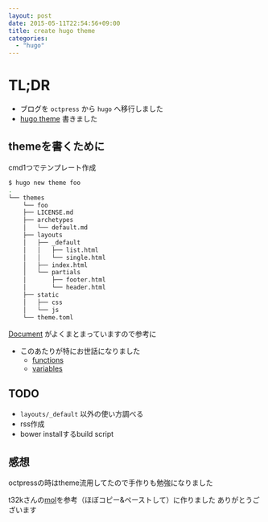 ```yaml
---
layout: post
date: 2015-05-11T22:54:56+09:00
title: create hugo theme
categories:
  - "hugo"
---
```


# TL;DR

- ブログを `octpress` から `hugo` へ移行しました
- [hugo theme](https://github.com/9renpoto/delic) 書きました

## themeを書くために

cmd1つでテンプレート作成

```sh
$ hugo new theme foo
.
└── themes
    └── foo
    ├── LICENSE.md
    ├── archetypes
    │   └── default.md
    ├── layouts
    │   ├── _default
    │   │   ├── list.html
    │   │   └── single.html
    │   ├── index.html
    │   └── partials
    │       ├── footer.html
    │       └── header.html
    ├── static
    │   ├── css
    │   └── js
    └── theme.toml
```

[Document](http://gohugo.io/templates/overview/) がよくまとまっていますので参考に

- このあたりが特にお世話になりました
  - [functions](http://gohugo.io/templates/functions/)
  - [variables](http://gohugo.io/templates/variables/)

## TODO

- `layouts/_default` 以外の使い方調べる
- rss作成
- bower installするbuild script

## 感想

octpressの時はtheme流用してたので手作りも勉強になりました

t32kさんの[mol](https://github.com/t32k/mol)を参考（ほぼコピー&ペーストして）に作りました
ありがとうございます
